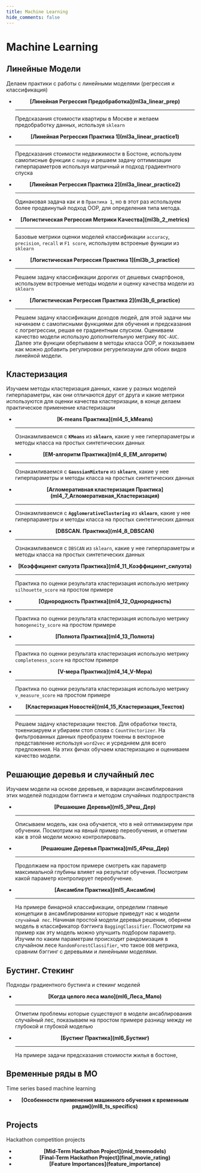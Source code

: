 ```yaml
---
title: Machine Learning
hide_comments: false
---
```


# **Machine Learning**

## <b>Линейные Модели</b> 


Делаем практики с работы с линейными моделями (регрессия и классификация)

<div class="grid cards" markdown>

- <center><b>[Линейная Регрессия Предобработка](ml3a_linear_prep)</b></center>

	---
	
	Предсказания стоимости квартиры в Москве и желаем предобработку данных, используя `sklearn`


- <center><b>[Линейная Регрессия Практика 1](ml3a_linear_practice1)</b></center>

	---
	
	Предсказания стоимости недвижимости в Бостоне, используем самописные функции с `numpy` и решаем задачу оптимизации гиперпараметров используя матричный и подход градиентного спуска

- <center><b>[Линейная Регрессия Практика 2](ml3a_linear_practice2)</b></center>

	--- 
	
	Одинаковая задача как и в `Практика 1`, но в этот раз используем более продвинутый подход OOP, для определения типа метода.

- <center><b>[Логистическая Регрессия Метрики Качества](ml3b_2_metrics)</b></center>

	--- 
	
	Базовые метрики оценки моделей классификации `accuracy`, `precision`, `recall` и `F1 score`, используем встроеные функции из `sklearn`

- <center><b>[Логистическая Регрессия Практика 1](ml3b_3_practice)</b></center>

	--- 
	
	Решаем задачу классификации дорогих от дешевых смартфонов, используем встроеные методы модели и оценку качества модели из `sklearn` 


- <center><b>[Логистическая Регрессия Практика 2](ml3b_6_practice)</b></center>

	---
	
	Решаем задачу классификации доходов людей, для этой задачи мы начинаем с самописными функциями для обучения и предсказания с логрегрессии, решая ее градиентным спуском. Оцениваем качество модели использую дополнительную метрику `ROC-AUC`. Далее эти функции обертываем в методы класса OOP, и показываем как можно добавить регулировки регурелизауии для обоих видов линейной модели. 

</div>

## <b>Кластеризация</b> 

Изучаем методы кластеризация данных, какие у разных моделей гиперпараметры, как они отличаются друг от друга и какие метрики используются для оценки качества кластеризации, в конце делаем практическое применение кластеризации

<div class="grid cards" markdown>

- <center><b>[K-means Практика](ml4_5_kMeans)</b></center>

	--- 
	
	Ознакамливаемся с **`KMeans`** из **`sklearn`**, какие у нее гиперпараметры и методы класса на простых синтетических данных

- <center><b>[EM-алгоритм Практика](ml4_6_EM_алгоритм)</b></center>

	--- 
	
	Ознакамливаемся с **`GaussianMixture`** из **`sklearn`**, какие у нее гиперпараметры и методы класса на простых синтетических данных


- <center><b>[Агломеративная кластеризация Практика](ml4_7_Агломеративная_Кластеризация)</b></center>

	--- 
	
	Ознакамливаемся с **`AgglomerativeClustering`** из **`sklearn`**, какие у нее гиперпараметры и методы класса на простых синтетических данных

- <centeR><b>[DBSCAN. Практика](ml4_8_DBSCAN)</b></center>

	---
	
	Ознакамливаемся с `DBSCAN` из `sklearn`, какие у нее гиперпараметры и методы класса на простых синтетических данных


- <center><b>[Коэффициент силуэта Практика](ml4_11_Коэффициент_силуэта)</b></center>

	---
	
	Практика по оценки результата кластеризация использую метрику `silhouette_score` на простом примере	


- <center><b>[Однородность Практика](ml4_12_Однородность)</b></center>

	---
	
	Практика по оценки результата кластеризация использую метрику `homogeneity_score` на простом примере

- <center><b>[Полнота Практика](ml4_13_Полнота)</b></center>


	---
	
	Практика по оценки результата кластеризация использую метрику `completeness_score` на простом примере


- <center><b>[V-мера Практика](ml4_14_V-Мера)</b></center>

	---
	
	Практика по оценки результата кластеризация использую метрику `v_measure_score` на простом примере


- <center><b>[Кластеризация Новостей](ml4_15_Кластеризация_Текстов)</b></center>

	---
	
	Решаем задачу кластеризации текстов. Для обработки текста, токенизируем и убираем стоп слова с `CountVectorizer`. На фильтрованных данных преобразуем токены в векторное представление используя `word2vec` и усредняем для всего предложения. На этих фичах обучаем кластеризацию и оцениваем качество модели.

</div>



## <b>Решающие деревья и случайный лес</b> 


Изучаем модели на основе деревьев, и вариации ансамблирования этих моделей подходом бэггинга и методом случайных подпространств 

<div class="grid cards" markdown>

- <center><b>[Решаюшие Деревья](ml5_3Реш_Дер)</b></center>

	--- 
	
	Описываем модель, как она обучается, что в ней оптимизируем при обучении. Посмотрим на явный пример переобучения, и отметим как в этой модели можно контролировать.


- <center><b>[Решаюшие Деревья Практика](ml5_4Реш_Дер)</b></center>

	--- 
	
	Продолжаем на простом примере смотреть как параметр максимальной глубины влияет на результат обучения. Посмотрим какой параметр контролирует переобучение. 


- <center><b>[Ансамбли Практика](ml5_Ансамбли)</b></center>

	---
	
	На примере бинарной классификации, определим главные концепции в ансамблировании которые приведут нас к модели `случайный лес`. Начиная простой модели деревья решении, обернем модель в классификатор бэггинга `BaggingClassifier`. Посмотрим на пример как эту модель можно улучшить подбором параметр. Изучим по каким параметрам происходит рандомизация в случайном лесе `RandomForestClassifier`, что такое `OOB` метрика, сравним бэггинг с деревьями и линейными моделями.

</div>


## <b>Бустинг. Стекинг</b> 

Подходы градиентного бустинга и стекинг моделей

<div class="grid cards" markdown>

- <center><b>[Когда целого леса мало](ml6_Леса_Мало)</b></center>

	---

	Отметим проблемы которые существуют в модели ансаблирования случайный лес, показываем на простом примере разницу между не глубокой и глубокой моделью

- <center><b>[Бустинг Практика](ml6_Бустинг)</b></center>

	---

	На примере задачи предсказания стоимости жилья в бостоне, 	

</div>


## Временные ряды в МО

Time series based machine learning 

<div class="grid cards" markdown>

- <center><b>[Особенности применения машинного обучения к временным рядам](ml8_ts_specifics)</b></center>


</div>


## Projects

Hackathon competition projects

<div class="grid cards" markdown>

- <center><b>[Mid-Term Hackathon Project](mid_treemodels)</b></center>
- <center><b>[Final-Term Hackathon Project](final_movie_rating)</b></center>
- <center><b>[Feature Importances](feature_importance)</b></center>

</div>


